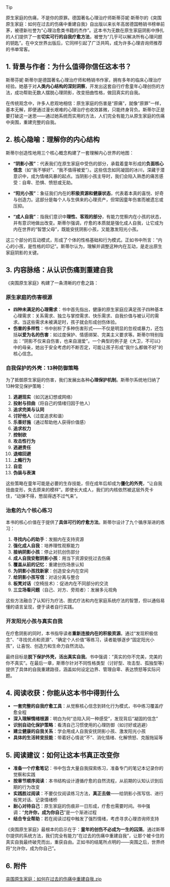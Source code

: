 
> [!Tip] 
> 原生家庭的伤痛，不是你的原罪。德国著名心理治疗师斯蒂芬妮·斯蒂尔的《突围原生家庭：如何在过去的伤痛中重建自我》自出版以来长年高居德国畅销书榜单前茅，被德新社誉为“心理治愈类书籍的杰作”。这本书为无数在原生家庭阴影中挣扎的人们提供了一套**切实可行的自我疗愈方法**，被誉为“几乎可以解决所有心理问题的钥匙”。在中文世界出版后，它同样引起了广泛共鸣，成为许多心理咨询师推荐的书单常客。

## 1. 背景与作者：为什么值得你信任这本书？

斯蒂芬妮·斯蒂尔是德国著名心理治疗师和畅销书作家，拥有多年的临床心理治疗经验。她基于对**人类内心结构的深刻洞察**，开发出这套自行疗愈童年心理创伤的方法，成功帮助无数人摆脱心理阴影，改变扭曲性格，做回真实的自我。

在传统观念中，许多人悲观地相信：原生家庭的伤害是“原痛”，就像“原罪”一样，基本无解，即便通过漫长艰难的心理治疗也收效甚微，只能终身背负。斯蒂尔正是要打破这一迷思——通过她系统而实用的方法，人们完全有能力从原生家庭的伤痛中突围，重建完整的自我。

## 2. 核心隐喻：理解你的内心结构

斯蒂尔创造性地用三个核心概念构建了一套理解内心世界的地图：

- **“阴影小孩”**：代表我们在原生家庭中受伤的部分，承载着童年形成的**负面核心信念**（如“我不够好”、“我不值得被爱”）。这些信念如同凝固的冰川，深藏于潜意识中，成为情绪风暴的起点。当阴影小孩主导时，我们会陷入熟悉的痛苦感受：自卑、恐惧、愤怒或无助。

- **“阳光小孩”**：象征我们内在的**积极资源和健康状态**，代表着本真的喜悦、好奇与创造力。这部分是每个人与生俱来的心理资产，但常因童年伤害而被遗忘或压抑。

- **“成人自我”**：指我们意识中**理性、客观的部分**，有能力觉察内在小孩的状态，并有意识地做出改变。斯蒂尔强调，疗愈的本质就是强化成人自我，让它成为内在世界的“智慧父母”，既能安抚阴影小孩，又能激发阳光小孩。

这三个部分的互动模式，形成了个体的性格基础和行为模式。正如书中所言：“内心的小孩，是性格的印记”。斯蒂尔认为，理解并调整这种内在互动，是走出原生家庭阴影的关键。

## 3. 内容脉络：从认识伤痛到重建自我

《突围原生家庭》构建了一条清晰的疗愈之路：

### 原生家庭的伤害根源
- **四种未满足的心理需求**：书中首先指出，健康的原生家庭应满足孩子四种基本心理需求：关系需求、独立与掌控需求、快乐需求、自我价值与被认可的需求。当这些需求未被满足时，孩子就会形成创伤体验。
- **伤害的多样性**：书中剖析了多种伤害形式——不仅是明显的忽视或暴力，还包括**以爱为名的伤害**：如过度保护、情感绑架、完美主义要求等。斯蒂尔特别指出：“阴影不仅来自伤害，也来自溺爱”。一个典型的例子是《大卫，不可以》中的母亲，她出于安全考虑的不断否定，可能让孩子形成“我什么都做不好”的核心信念。

### 自我保护的外壳：13种防御策略
为了抵御原生家庭的伤害，我们发展出各种**心理保护机制**。斯蒂尔系统地归纳了13种常见保护策略：

1. **逃避现实**（如沉迷幻想或网络）
2. **投射与扭曲**（将自己的情绪归因于他人）
3. **追求完美与认同** 
4. **讨好他人**（过度追求和谐）
5. **乐善好施**（通过帮助他人获得价值感）
6. **追求权力**
7. **控制欲**
8. **攻击性行为**
9. **逃避责任**
10. **退缩回避**
11. **上瘾行为**
12. **自恋**
13. **伪装与表演**

这些策略在童年可能是必要的生存技能，但在成年后却成为**僵化的外壳**，“让自我扭曲变形，失去原来的模样”。即使长大成人，我们的内核依然被这层外壳卡住，“动弹不得，憋屈得透不过气来”。

### 治愈的九个核心练习
本书的核心价值在于提供了**具体可行的疗愈方法**。斯蒂尔设计了九个循序渐进的练习：

1. **寻找内心的助手**：发掘内在支持资源
2. **强化成人自我**：培养理性观察能力
3. **接纳阴影小孩**：停止对抗创伤部分
4. **成人自我安慰阴影小孩**：用当下资源安抚过去伤痛
5. **覆盖从前的记忆**：重建创伤场景认知
6. **为阴影小孩找新家**：创造安全内在空间
7. **给阴影小孩写信**：对话分离与整合
8. **板凳对话**（空椅技术）：促进内在不同部分的交流
9. **三立场看问题**（自己、对方、旁观者）：发展多元视角

这些方法融合了认知行为疗法、图式疗法和内在家庭系统疗法的智慧，但以通俗易懂的语言呈现，便于读者自行实践。

### 开发阳光小孩与真实自我
在疗愈阴影的同时，本书指导读者**重新连接内在的积极资源**。通过“发现积极信念”、“寻找优点和资源”、“确定个人价值”等练习，读者能够逐步“固定阳光小孩”，让喜悦、创造力和生命力自然流动。

最终目标是**脱下保护外壳，活出真实自我**。书中强调：“真实的你不完美，完美的你不真实”。在最后一章，斯蒂尔针对不同性格类型（讨好型、攻击型、孤独型等）提供了具体的自我重建路径，涵盖如何设定边界、管理自卑、表达愤怒等实际问题。

## 4. 阅读收获：你能从这本书中得到什么

- **一套完整的自我疗愈工具**：从觉察核心信念到转化行为模式，书中练习覆盖疗愈全程
- **深入理解情绪根源**：明白为何“总陷入同一种感受”，发现背后“凝固的信念”
- **识别自动化保护策略**：看清自己习惯使用的心理防御（如讨好或逃避）
- **建立健康的自我关系**：学会用成人自我安抚阴影小孩、激发阳光小孩
- **具体的生活转变技能**：带着好心情说“不”、消化情绪、化解愤怒、克服拖延等

## 5. 阅读建议：如何让这本书真正改变你

- **准备一个疗愈笔记**：书中包含大量自我探索练习，准备专门的笔记本记录你的觉察和实践
- **按章节顺序阅读**：本书结构设计遵循疗愈的自然流程，从前期的认知认识到后期的行为改变
- **实践胜过阅读**：不要仅仅阅读练习方法，**真正去做**——给阴影小孩写信、进行板凳对话、记录情绪桥
- **耐心对待自己**：原生家庭的伤痕非一日形成，疗愈也需要时间。书中强调：“**允许你，成为你自己**”是一个渐进过程
- **结合专业帮助**：若在阅读过程中触发了强烈情绪，考虑寻求心理咨询师支持

《突围原生家庭》最根本的启示在于：**童年的创伤不必成为一生的囚笼**。通过斯蒂尔提供的系统方法，我们完全有能力“在过去的伤痛中重建自我”，让那个被卡住的真实自我最终破壳而出，重获自由。正如书的结尾所点明的——突围之后，世界终将“允许你，成为你自己”。

## 6. 附件
 
[突围原生家庭：如何在过去的伤痛中重建自我.zip](https://github.com/user-attachments/files/21500177/default.zip)